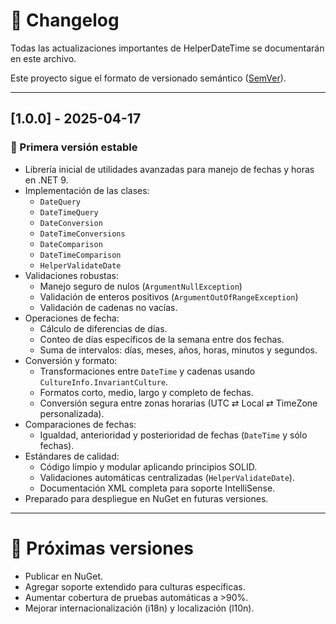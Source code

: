 # 📜 Changelog

Todas las actualizaciones importantes de HelperDateTime se documentarán en este archivo.

Este proyecto sigue el formato de versionado semántico ([SemVer](https://semver.org/spec/v2.0.0.html)).

---

## [1.0.0] - 2025-04-17

### 🚀 Primera versión estable

- Librería inicial de utilidades avanzadas para manejo de fechas y horas en .NET 9.
- Implementación de las clases:
  - `DateQuery`
  - `DateTimeQuery`
  - `DateConversion`
  - `DateTimeConversions`
  - `DateComparison`
  - `DateTimeComparison`
  - `HelperValidateDate`
- Validaciones robustas:
  - Manejo seguro de nulos (`ArgumentNullException`)
  - Validación de enteros positivos (`ArgumentOutOfRangeException`)
  - Validación de cadenas no vacías.
- Operaciones de fecha:
  - Cálculo de diferencias de días.
  - Conteo de días específicos de la semana entre dos fechas.
  - Suma de intervalos: días, meses, años, horas, minutos y segundos.
- Conversión y formato:
  - Transformaciones entre `DateTime` y cadenas usando `CultureInfo.InvariantCulture`.
  - Formatos corto, medio, largo y completo de fechas.
  - Conversión segura entre zonas horarias (UTC ⇄ Local ⇄ TimeZone personalizada).
- Comparaciones de fechas:
  - Igualdad, anterioridad y posterioridad de fechas (`DateTime` y sólo fechas).
- Estándares de calidad:
  - Código limpio y modular aplicando principios SOLID.
  - Validaciones automáticas centralizadas (`HelperValidateDate`).
  - Documentación XML completa para soporte IntelliSense.
- Preparado para despliegue en NuGet en futuras versiones.

---

# 📅 Próximas versiones

- Publicar en NuGet.
- Agregar soporte extendido para culturas específicas.
- Aumentar cobertura de pruebas automáticas a >90%.
- Mejorar internacionalización (i18n) y localización (l10n).
